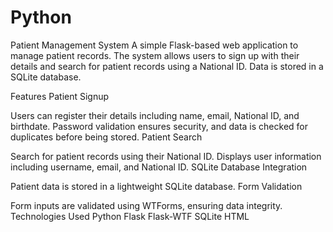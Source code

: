 # Python
Patient Management System
A simple Flask-based web application to manage patient records. The system allows users to sign up with their details and search for patient records using a National ID. Data is stored in a SQLite database.

Features
Patient Signup

Users can register their details including name, email, National ID, and birthdate.
Password validation ensures security, and data is checked for duplicates before being stored.
Patient Search

Search for patient records using their National ID.
Displays user information including username, email, and National ID.
SQLite Database Integration

Patient data is stored in a lightweight SQLite database.
Form Validation

Form inputs are validated using WTForms, ensuring data integrity.
Technologies Used
Python
Flask
Flask-WTF
SQLite
HTML

